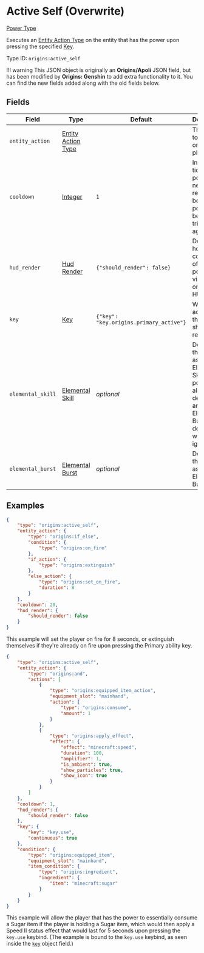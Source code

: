 # Active Self (Overwrite)

[Power Type](../types/power_types.md)

Executes an [Entity Action Type](https://origins.readthedocs.io/en/latest/types/entity_action_types/) on the entity that has the power upon pressing the specified [Key](https://origins.readthedocs.io/en/latest/types/data_types/key/).

Type ID: `origins:active_self`

!!! warning 
    This JSON object is originally an **Origins/Apoli** JSON field, but has been modified by **Origins: Genshin** to add extra functionality to it. You can find the new fields added along with the old fields below.

## Fields
| Field   | Type | Default    | Description |
|---------|------|------------|-------------|
|`entity_action`|[Entity Action Type](https://origins.readthedocs.io/en/latest/types/entity_action_types/)| |The action to execute on the player.
|`cooldown`|[Integer](<https://origins.readthedocs.io/en/latest/types/data_types/integer/>)|`1`|Interval of ticks this power needs to recharge before the power can be triggered again.|
|`hud_render`|[Hud Render](https://origins.readthedocs.io/en/latest/types/data_types/hud_render/)|`{"should_render": false}`|Determines how the cooldown of this power is visualized on the HUD.|
|`key`|[Key](https://origins.readthedocs.io/en/latest/types/data_types/key/)|`{"key": "key.origins.primary_active"}`|Which active key this power should respond to.|
|`elemental_skill`|[Elemental Skill](../data_types/elemental_skill.md)|*optional*|Declares this power as an Elemental Skill. If this power is also declared as an Elemental Burst, this declaration will be ignored.|
|`elemental_burst`|[Elemental Burst](../data_types/elemental_burst.md)|*optional*|Declares this power as an Elemental Burst.

## Examples
```json
{
    "type": "origins:active_self",
    "entity_action": {
        "type": "origins:if_else",
        "condition": {
            "type": "origins:on_fire"
        },
        "if_action": {
            "type": "origins:extinguish"
        },
        "else_action": {
            "type": "origins:set_on_fire",
            "duration": 8
        }
    },
    "cooldown": 20,
    "hud_render": {
        "should_render": false
    }
}
```
This example will set the player on fire for 8 seconds, or extinguish themselves if they're already on fire upon pressing the Primary ability key.

```json
{
    "type": "origins:active_self",
    "entity_action": {
        "type": "origins:and",
        "actions": [
            {
                "type": "origins:equipped_item_action",
                "equipment_slot": "mainhand",
                "action": {
                    "type": "origins:consume",
                    "amount": 1
                }
            },
            {
                "type": "origins:apply_effect",
                "effect": {
                    "effect": "minecraft:speed",
                    "duration": 100,
                    "amplifier": 1,
                    "is_ambient": true,
                    "show_particles": true,
                    "show_icon": true
                }
            }
        ]
    },
    "cooldown": 1,
    "hud_render": {
        "should_render": false
    },
    "key": {
        "key": "key.use",
        "continuous": true
    },
    "condition": {
        "type": "origins:equipped_item",
        "equipment_slot": "mainhand",
        "item_condition": {
            "type": "origins:ingredient",
            "ingredient": {
                "item": "minecraft:sugar"
            }
        }
    }
}
```
This example will allow the player that has the power to essentially consume a Sugar item if the player is holding a Sugar item, which would then apply a Speed II status effect that would last for 5 seconds upon pressing the `key.use` keybind. (The example is bound to the `key.use` keybind, as seen inside the [`key`](https://origins.readthedocs.io/en/latest/types/data_types/key/) object field.)